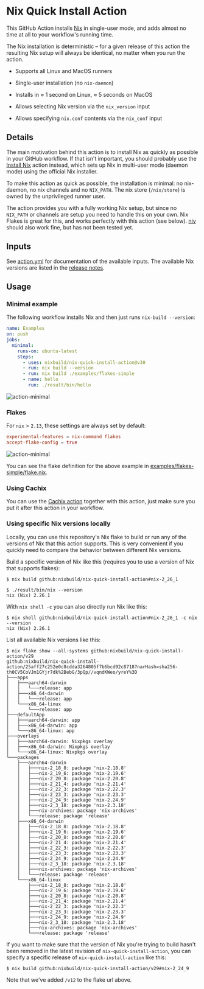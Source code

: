 # Nix Quick Install Action

This GitHub Action installs [Nix](https://nixos.org/nix/) in single-user mode,
and adds almost no time at all to your workflow's running time.

The Nix installation is deterministic &ndash; for a given
release of this action the resulting Nix setup will always be identical, no
matter when you run the action.

* Supports all Linux and MacOS runners

* Single-user installation (no `nix-daemon`)

* Installs in &asymp; 1 second on Linux, &asymp; 5 seconds on MacOS

* Allows selecting Nix version via the `nix_version` input

* Allows specifying `nix.conf` contents via the `nix_conf` input

## Details

The main motivation behind this action is to install Nix as quickly as possible
in your GitHub workflow. If that isn't important, you should probably use the
[Install Nix](https://github.com/marketplace/actions/install-nix) action
instead, which sets up Nix in multi-user mode (daemon mode) using the official
Nix installer.

To make this action as quick as possible, the installation is minimal: no
nix-daemon, no nix channels and no `NIX_PATH`. The nix store (`/nix/store`) is
owned by the unprivileged runner user.

The action provides you with a fully working Nix setup, but since no `NIX_PATH`
or channels are setup you need to handle this on your own. Nix Flakes is great
for this, and works perfectly with this action (see below).
[niv](https://github.com/nmattia/niv) should also work fine, but has not been
tested yet.

## Inputs

See [action.yml](action.yml) for documentation of the available inputs.
The available Nix versions are listed in the [release
notes](https://github.com/nixbuild/nix-quick-install-action/releases/latest).

## Usage

### Minimal example

The following workflow installs Nix and then just runs
`nix-build --version`:

```yaml
name: Examples
on: push
jobs:
  minimal:
    runs-on: ubuntu-latest
    steps:
      - uses: nixbuild/nix-quick-install-action@v30
      - run: nix build --version
      - run: nix build ./examples/flakes-simple
      - name: hello
        run: ./result/bin/hello
```

![action-minimal](examples/action-minimal.png)

### Flakes

For `nix` > `2.13`, these settings are always set by default:

```conf
experimental-features = nix-command flakes
accept-flake-config = true
```

![action-minimal](examples/action-flakes-simple.png)

You can see the flake definition for the above example in
[examples/flakes-simple/flake.nix](examples/flakes-simple/flake.nix).

### Using Cachix

You can use the [Cachix action](https://github.com/marketplace/actions/cachix)
together with this action, just make sure you put it after this action in your
workflow.

### Using specific Nix versions locally

Locally, you can use this repository's Nix flake to build or run any of the
versions of Nix that this action supports. This is very convenient if you
quickly need to compare the behavior between different Nix versions.

Build a specific version of Nix like this (requires you to use a version of Nix
that supports flakes):

```
$ nix build github:nixbuild/nix-quick-install-action#nix-2_26_1

$ ./result/bin/nix --version
nix (Nix) 2.26.1
```

With `nix shell -c` you can also directly run Nix like this:

```
$ nix shell github:nixbuild/nix-quick-install-action#nix-2_26_1 -c nix --version
nix (Nix) 2.26.1
```

List all available Nix versions like this:

```
$ nix flake show --all-systems github:nixbuild/nix-quick-install-action/v29
github:nixbuild/nix-quick-install-action/25aff27c252e0c8cdda3264805f7b6bcd92c8718?narHash=sha256-th0CV5CoVJm1GYjr7dk%2BebG/3pQp//vqndKWeo/yreY%3D
├───apps
│   ├───aarch64-darwin
│   │   └───release: app
│   ├───x86_64-darwin
│   │   └───release: app
│   └───x86_64-linux
│       └───release: app
├───defaultApp
│   ├───aarch64-darwin: app
│   ├───x86_64-darwin: app
│   └───x86_64-linux: app
├───overlays
│   ├───aarch64-darwin: Nixpkgs overlay
│   ├───x86_64-darwin: Nixpkgs overlay
│   └───x86_64-linux: Nixpkgs overlay
└───packages
    ├───aarch64-darwin
    │   ├───nix-2_18_8: package 'nix-2.18.8'
    │   ├───nix-2_19_6: package 'nix-2.19.6'
    │   ├───nix-2_20_8: package 'nix-2.20.8'
    │   ├───nix-2_21_4: package 'nix-2.21.4'
    │   ├───nix-2_22_3: package 'nix-2.22.3'
    │   ├───nix-2_23_3: package 'nix-2.23.3'
    │   ├───nix-2_24_9: package 'nix-2.24.9'
    │   ├───nix-2_3_18: package 'nix-2.3.18'
    │   ├───nix-archives: package 'nix-archives'
    │   └───release: package 'release'
    ├───x86_64-darwin
    │   ├───nix-2_18_8: package 'nix-2.18.8'
    │   ├───nix-2_19_6: package 'nix-2.19.6'
    │   ├───nix-2_20_8: package 'nix-2.20.8'
    │   ├───nix-2_21_4: package 'nix-2.21.4'
    │   ├───nix-2_22_3: package 'nix-2.22.3'
    │   ├───nix-2_23_3: package 'nix-2.23.3'
    │   ├───nix-2_24_9: package 'nix-2.24.9'
    │   ├───nix-2_3_18: package 'nix-2.3.18'
    │   ├───nix-archives: package 'nix-archives'
    │   └───release: package 'release'
    └───x86_64-linux
        ├───nix-2_18_8: package 'nix-2.18.8'
        ├───nix-2_19_6: package 'nix-2.19.6'
        ├───nix-2_20_8: package 'nix-2.20.8'
        ├───nix-2_21_4: package 'nix-2.21.4'
        ├───nix-2_22_3: package 'nix-2.22.3'
        ├───nix-2_23_3: package 'nix-2.23.3'
        ├───nix-2_24_9: package 'nix-2.24.9'
        ├───nix-2_3_18: package 'nix-2.3.18'
        ├───nix-archives: package 'nix-archives'
        └───release: package 'release'
```

If you want to make sure that the version of Nix you're trying to build hasn't
been removed in the latest revision of `nix-quick-install-action`, you can
specify a specific release of `nix-quick-install-action` like this:

```
$ nix build github:nixbuild/nix-quick-install-action/v29#nix-2_24_9
```

Note that we've added `/v12` to the flake url above.
